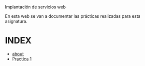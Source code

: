 Implantación de servicios web

En esta web se van a documentar las prácticas realizadas para esta asignatura.


# INDEX
- [about](about.md)
- [Practica 1](/iaw/practica1/p1.md)
